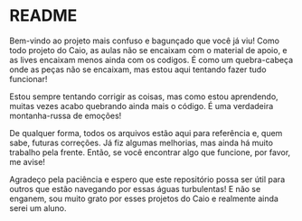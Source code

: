 # README

Bem-vindo ao projeto mais confuso e bagunçado que você já viu!
Como todo projeto do Caio, as aulas não se encaixam com o material de apoio, e as lives encaixam menos ainda com os codigos.
É como um quebra-cabeça onde as peças não se encaixam, mas estou aqui tentando fazer tudo funcionar!

Estou sempre tentando corrigir as coisas, mas como estou aprendendo, muitas vezes acabo quebrando ainda mais o código.
É uma verdadeira montanha-russa de emoções!

De qualquer forma, todos os arquivos estão aqui para referência e, quem sabe, futuras correções. Já fiz algumas melhorias, mas ainda há muito trabalho
pela frente. Então, se você encontrar algo que funcione, por favor, me avise!

Agradeço pela paciência e espero que este repositório possa ser útil para outros que estão navegando por essas águas turbulentas!
E não se enganem, sou muito grato por esses projetos do Caio e realmente ainda serei um aluno.
